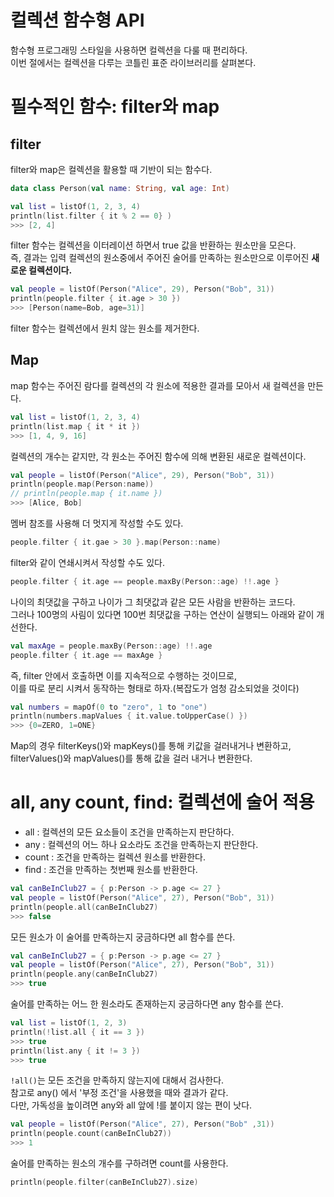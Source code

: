 컬렉션 함수형 API
====================
함수형 프로그래밍 스타일을 사용하면 컬렉션을 다룰 때 편리하다.    
이번 절에서는 컬렉션을 다루는 코틀린 표준 라이브러리를 살펴본다.     
  
# 필수적인 함수: filter와 map    
## filter
filter와 map은 컬렉션을 활용할 때 기반이 되는 함수다.        
   
```kt
data class Person(val name: String, val age: Int)    
```  
```kt
val list = listOf(1, 2, 3, 4)
println(list.filter { it % 2 == 0} )
>>> [2, 4]    
```  
filter 함수는 컬렉션을 이터레이션 하면서 true 값을 반환하는 원소만을 모은다.        
즉, 결과는 입력 컬렉션의 원소중에서 주어진 술어를 만족하는 원소만으로 이루어진 **새로운 컬렉션이다.**      

```kt
val people = listOf(Person("Alice", 29), Person("Bob", 31))       
println(people.filter { it.age > 30 })            
>>> [Person(name=Bob, age=31)]          
```   
filter 함수는 컬렉션에서 원치 않는 원소를 제거한다.   

## Map 
map 함수는 주어진 람다를 컬렉션의 각 원소에 적용한 결과를 모아서 새 컬렉션을 만든다.      

```kt
val list = listOf(1, 2, 3, 4)
println(list.map { it * it })
>>> [1, 4, 9, 16]
```
컬렉션의 개수는 같지만, 각 원소는 주어진 함수에 의해 변환된 새로운 컬렉션이다.   

```kt
val people = listOf(Person("Alice", 29), Person("Bob", 31))
println(people.map(Person:name))
// println(people.map { it.name })
>>> [Alice, Bob]
```
멤버 참조를 사용해 더 멋지게 작성할 수도 있다.      

```kt
people.filter { it.gae > 30 }.map(Person::name)
```
filter와 같이 연쇄시켜서 작성할 수도 있다.    
   
```kt
people.filter { it.age == people.maxBy(Person::age) !!.age }    
```
나이의 최댓값을 구하고 나이가 그 최댓값과 같은 모든 사람을 반환하는 코드다.    
그러나 100명의 사림이 있다면 100번 최댓값을 구하는 연산이 실행되느 아래와 같이 개선한다.       
        
```kt    
val maxAge = people.maxBy(Person::age) !!.age        
people.filter { it.age == maxAge }
```     
즉, filter 안에서 호출하면 이를 지속적으로 수행하는 것이므로,        
이를 따로 분리 시켜서 동작하는 형태로 하자.(복잡도가 엄청 감소되었을 것이다)         


```kt
val numbers = mapOf(0 to "zero", 1 to "one")      
println(numbers.mapValues { it.value.toUpperCase() })    
>>> {0=ZERO, 1=ONE}
```
Map의 경우 filterKeys()와 mapKeys()를 통해 키값을 걸러내거나 변환하고,      
filterValues()와 mapValues()를 통해 값을 걸러 내거나 변환한다.          

# all, any count, find: 컬렉션에 술어 적용     
* all : 컬렉션의 모든 요소들이 조건을 만족하는지 판단하다.      
* any : 컬렉션의 어느 하나 요소라도 조건을 만족하는지 판단한다.         
* count : 조건을 만족하는 컬렉션 원소를 반환한다.      
* find : 조건을 만족하는 첫번째 원소를 반환한다.   
   
```kt  
val canBeInClub27 = { p:Person -> p.age <= 27 }
val people = listOf(Person("Alice", 27), Person("Bob", 31))
println(people.all(canBeInClub27)
>>> false
```
모든 원소가 이 술어를 만족하는지 궁금하다면 all 함수를 쓴다.  

```kt
val canBeInClub27 = { p:Person -> p.age <= 27 }
val people = listOf(Person("Alice", 27), Person("Bob", 31))
println(people.any(canBeInClub27)
>>> true
```
술어를 만족하는 어느 한 원소라도 존재하는지 궁금하다면 any 함수를 쓴다.    

```kt
val list = listOf(1, 2, 3)     
println(!list.all { it == 3 })   
>>> true
println(list.any { it != 3 })
>>> true
```
`!all()`는 모든 조건을 만족하지 않는지에 대해서 검사한다.      
참고로 any() 에서 '부정 조건'을 사용했을 때와 결과가 같다.            
다만, 가독성을 높이려면 any와 all 앞에 !를 붙이지 않는 편이 낫다.     

```kt
val people = listOf(Person("Alice", 27), Person("Bob" ,31))
println(people.count(canBeInClub27))
>>> 1
```

술어를 만족하는 원소의 개수를 구하려면 count를 사용한다.    

```kt
println(people.filter(canBeInClub27).size)
```











